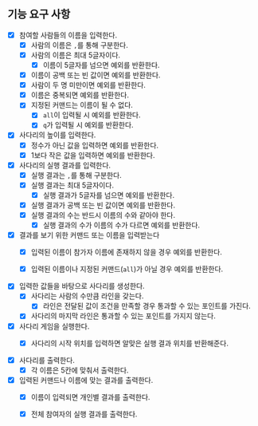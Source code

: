 ## 기능 요구 사항 ##

- [X] 참여할 사람들의 이름을 입력한다.
    - [X] 사람의 이름은 `,`를 통해 구분한다.
    - [X] 사람의 이름은 최대 5글자이다.
      - [x] 이름이 5글자를 넘으면 예외를 반환한다.
    - [x] 이름이 공백 또는 빈 값이면 예외를 반환한다.
    - [x] 사람이 두 명 미만이면 예외를 반환한다.
    - [x] 이름은 중복되면 예외를 반환한다.
    - [x] 지정된 커맨드는 이름이 될 수 없다.
      - [x] `all`이 입력될 시 예외를 반환한다.
      - [x] `q`가 입력될 시 예외를 반환한다.
  
- [x] 사다리의 높이를 입력한다.
    - [x] 정수가 아닌 값을 입력하면 예외를 반환한다.
    - [x] 1보다 작은 값을 입력하면 예외를 반환한다.
  
- [x] 사다리의 실행 결과를 입력한다.
  - [x] 실행 결과는 `,`를 통해 구분한다.
  - [x] 실행 결과는 최대 5글자이다.
    - [x] 실행 결과가 5글자를 넘으면 예외를 반환한다.
  - [x] 실행 결과가 공백 또는 빈 값이면 예외를 반환한다.
  - [x] 실행 결과의 수는 반드시 이름의 수와 같아야 한다.
    - [x] 실행 결과의 수가 이름의 수가 다르면 예외를 반환한다.
- [x] 결과를 보기 위한 커맨드 또는 이름을 입력받는다
  - [x] 입력된 이름이 참가자 이름에 존재하지 않을 경우 예외를 반환한다.
  - [x] 입력된 이름이나 지정된 커맨드(`all`)가 아닐 경우 예외를 반환한다.

  
- [x] 입력한 값들을 바탕으로 사다리를 생성한다.
    - [x] 사다리는 사람의 수만큼 라인을 갖는다.
      - [x] 라인은 전달된 값이 조건을 만족할 경우 통과할 수 있는 포인트를 가진다.
    - [x] 사다리의 마지막 라인은 통과할 수 있는 포인트를 가지지 않는다.
  
- [x] 사다리 게임을 실행한다.
  - [x] 사다리의 시작 위치를 입력하면 알맞은 실행 결과 위치를 반환해준다.
  

- [x] 사다리를 출력한다.
    - [x] 각 이름은 5칸에 맞춰서 출력한다.
  
- [x] 입력된 커맨드나 이름에 맞는 결과를 출력한다.
  - [x] 이름이 입력되면 개인별 결과를 출력한다.
  - [x] 전체 참여자의 실행 결과를 출력한다.
 

